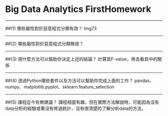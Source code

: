 # Big Data Analytics FirstHomework
___
##(1) 哪些屬性對於惡意程式分類有效？
Img73
___
##(2) 哪些屬性對於惡意程式分類無效？

___
##(3) 用什麼方法可以幫助你決定上述的結論？
計算其F-value，再去看其中的關係
___
##(4) 透過Python哪些套件以及方法可以幫助你完成上面的工作？
pandas、numpy、matplotlib.pyplot、sklearn.feature_selection
___
##(5) 課程迄今有無建議？
課程相當有趣，但在實際方法解說時，可能因為沒有data分析的經驗或著沒有修過統計，沒有很清楚的了解分析data的方法。
